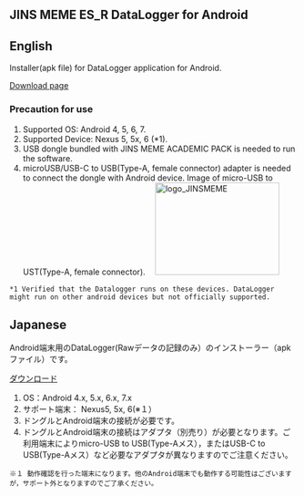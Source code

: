 ## JINS MEME ES_R DataLogger for Android

## English
Installer(apk file) for DataLogger application for Android.

[Download page](https://github.com/jins-meme/ap-datalogger-for-android/releases)

### Precaution for use<br>
1. Supported OS: Android 4, 5, 6, 7.
2. Supported Device: Nexus 5, 5x, 6 (*1).
3. USB dongle bundled with JINS MEME ACADEMIC PACK is needed to run the software.
4. microUSB/USB-C to USB(Type-A, female connector) adapter is needed to connect the dongle with Android device.
Image of micro-USB to UST(Type-A, female connector). 
　<img src="https://cloud.githubusercontent.com/assets/18042520/15853858/d3dbdc64-2ce1-11e6-8841-0c06a6790977.png" alt="logo_JINSMEME" width="218" height="162">

`*1 Verified that the Datalogger runs on these devices. DataLogger might run on other android devices but not officially supported.`

## Japanese
Android端末用のDataLogger(Rawデータの記録のみ）のインストーラー（apkファイル）です。

[ダウンロード](https://github.com/jins-meme/ap-datalogger-for-android/releases)

1. OS：Android 4.x, 5.x, 6.x, 7.x
2. サポート端末： Nexus5, 5x, 6(※１）
3. ドングルとAndroid端末の接続が必要です。
4. ドングルとAndroid端末の接続はアダプタ（別売り）が必要となります。ご利用端末によりmicro-USB to USB(Type-Aメス），またはUSB-C to USB(Type-Aメス）など必要なアダプタが異なりますのでご注意ください。

`※１ 動作確認を行った端末になります。他のAndroid端末でも動作する可能性はございますが，サポート外となりますのでご了承ください。`

